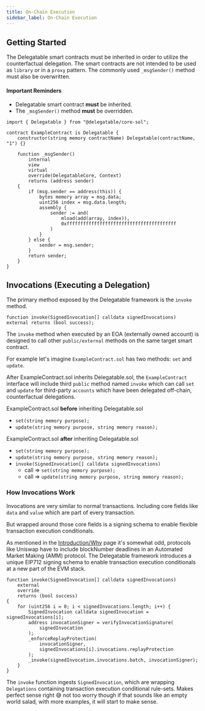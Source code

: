 ```yaml
---
title: On-Chain Execution
sidebar_label: On-Chain Execution
---
```


## Getting Started

The Delegatable smart contracts must be inherited in order to utilize the counterfactual delegation. The smart contracts are not intended to be used as `library` or in a `proxy` pattern. The commonly used `_msgSender()` method must also be overwritten.

#### Important Reminders

- Delegatable smart contract **must** be inherited.
- The `_msgSender()` method **must** be overridden.

```solidity
import { Delegatable } from "@delegatable/core-sol";

contract ExampleContract is Delegatable {
    constructor(string memory contractName) Delegatable(contractName, "1") {}

    function _msgSender()
        internal
        view
        virtual
        override(DelegatableCore, Context)
        returns (address sender)
    {
        if (msg.sender == address(this)) {
            bytes memory array = msg.data;
            uint256 index = msg.data.length;
            assembly {
                sender := and(
                    mload(add(array, index)),
                    0xffffffffffffffffffffffffffffffffffffffff
                )
            }
        } else {
            sender = msg.sender;
        }
        return sender;
    }
}
```

## Invocations (Executing a Delegation)

The primary method exposed by the Delegatable framework is the `invoke` method.

```solidity
function invoke(SignedInvocation[] calldata signedInvocations) external returns (bool success);
```

The `invoke` method when executed by an EOA (externally owned account) is designed to call other `public/external` methods on the same target smart contract.

For example let's imagine `ExampleContract.sol` has two methods: `set` and `update`.

After ExampleContract.sol inherits Delegatable.sol, the `ExampleContract` interface will include third `public` method named `invoke` which can call `set` and `update` for third-party `accounts` which have been delegated off-chain, counterfactual delegations.

ExampleContract.sol **before** inheriting Delegatable.sol

- `set(string memory purpose);`
- `update(string memory purpose, string memory reason);`

ExampleContract.sol **after** inheriting Delegatable.sol

- `set(string memory purpose);`
- `update(string memory purpose, string memory reason);`
- `invoke(SignedInvocation[] calldata signedInvocations)`
  - call => `set(string memory purpose);`
  - call => `update(string memory purpose, string memory reason);`

### How Invocations Work

Invocations are very similar to normal transactions. Including core fields like `data` and `value` which are part of every transaction.

But wrapped around those core fields is a signing schema to enable flexible transaction execution conditionals.

As mentioned in the [Introduction/Why](/docs/why) page it's somewhat odd, protocols like Uniswap have to include blockNumber deadlines in an Automated Market Making (AMM) protocol. The Delegatable framework introduces a unique EIP712 signing schema to enable transaction execution conditionals at a new part of the EVM stack.

```sol
function invoke(SignedInvocation[] calldata signedInvocations)
    external
    override
    returns (bool success)
{
    for (uint256 i = 0; i < signedInvocations.length; i++) {
        SignedInvocation calldata signedInvocation = signedInvocations[i];
        address invocationSigner = verifyInvocationSignature(
            signedInvocation
        );
        _enforceReplayProtection(
            invocationSigner,
            signedInvocations[i].invocations.replayProtection
        );
        _invoke(signedInvocation.invocations.batch, invocationSigner);
    }
}
```

The `invoke` function ingests `SignedInvocation`, which are wrapping `Delegations` containing transaction execution conditional rule-sets. Makes perfect sense right 😅 not too worry though if that sounds like an empty world salad, with more examples, it will start to make sense.
